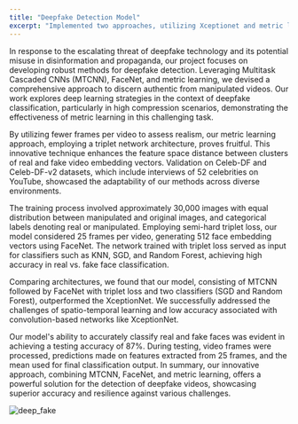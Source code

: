 ```yaml
---
title: "Deepfake Detection Model"
excerpt: "Implemented two approaches, utilizing Xceptionet and metric learning, to achieve higher accuracy in classifying low-resolution videos. Developed a model employing MTCNNs to distinguish between authentic and manipulated videos, achieving an initial accuracy of 92%. Further enhanced accuracy by 10% on low-resolution videos through the integration of metric learning techniques.<br/>"
---
```


In response to the escalating threat of deepfake technology and its potential misuse in disinformation and propaganda, our project focuses on developing robust methods for deepfake detection. Leveraging Multitask Cascaded CNNs (MTCNN), FaceNet, and metric learning, we devised a comprehensive approach to discern authentic from manipulated videos. Our work explores deep learning strategies in the context of deepfake classification, particularly in high compression scenarios, demonstrating the effectiveness of metric learning in this challenging task.

By utilizing fewer frames per video to assess realism, our metric learning approach, employing a triplet network architecture, proves fruitful. This innovative technique enhances the feature space distance between clusters of real and fake video embedding vectors. Validation on Celeb-DF and Celeb-DF-v2 datasets, which include interviews of 52 celebrities on YouTube, showcased the adaptability of our methods across diverse environments.

The training process involved approximately 30,000 images with equal distribution between manipulated and original images, and categorical labels denoting real or manipulated. Employing semi-hard triplet loss, our model considered 25 frames per video, generating 512 face embedding vectors using FaceNet. The network trained with triplet loss served as input for classifiers such as KNN, SGD, and Random Forest, achieving high accuracy in real vs. fake face classification.

Comparing architectures, we found that our model, consisting of MTCNN followed by FaceNet with triplet loss and two classifiers (SGD and Random Forest), outperformed the XceptionNet. We successfully addressed the challenges of spatio-temporal learning and low accuracy associated with convolution-based networks like XceptionNet.

Our model's ability to accurately classify real and fake faces was evident in achieving a testing accuracy of 87%. During testing, video frames were processed, predictions made on features extracted from 25 frames, and the mean used for final classification output. In summary, our innovative approach, combining MTCNN, FaceNet, and metric learning, offers a powerful solution for the detection of deepfake videos, showcasing superior accuracy and resilience against various challenges.

![deep_fake](https://github.com/devadharshini97/devadharshini.github.io/assets/41442650/4956ac25-f7d9-4a1b-810c-a3faf67ac7c5)
